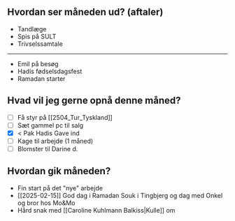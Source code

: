 ## Hvordan ser måneden ud? (aftaler)
- Tandlæge
- Spis på SULT
- Trivselssamtale 
- ---
- Emil på besøg 
- Hadis fødselsdagsfest 
- Ramadan starter

## Hvad vil jeg gerne opnå denne måned?
- [ ] Få styr på [[2504_Tur_Tyskland]]
- [ ] Sæt gammel pc til salg
- [x] < Pak Hadis Gave ind 
- [ ] Kage til arbejde (1 måned)
- [ ] Blomster til Darine d. 

## Hvordan gik måneden?
- Fin start på det "nye" arbejde
- [[2025-02-15]] God dag i Ramadan Souk i Tingbjerg og dag med Onkel og bror hos Mo&Mo 
- Hård snak med [[Caroline Kuhlmann Balkiss|Kulle]] om 